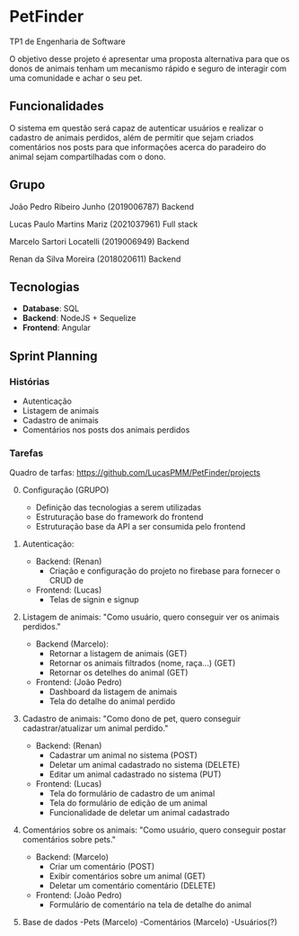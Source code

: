 # PetFinder

TP1 de Engenharia de Software

O objetivo desse projeto é apresentar uma proposta alternativa para que os donos de animais tenham um mecanismo rápido e seguro de interagir com uma comunidade e achar o seu pet.

## Funcionalidades
O sistema em questão será capaz de autenticar usuários e realizar o cadastro de animais perdidos, além de permitir que sejam criados comentários nos posts para que informações acerca do paradeiro do animal sejam compartilhadas com o dono.

## Grupo
João Pedro Ribeiro Junho (2019006787) Backend

Lucas Paulo Martins Mariz (2021037961) Full stack

Marcelo Sartori Locatelli (2019006949) Backend

Renan da Silva Moreira (2018020611) Backend

## Tecnologias
- **Database**: SQL
- **Backend**: NodeJS + Sequelize
- **Frontend**: Angular

## Sprint Planning

### Histórias
- Autenticação
- Listagem de animais
- Cadastro de animais
- Comentários nos posts dos animais perdidos

### Tarefas
Quadro de tarfas: https://github.com/LucasPMM/PetFinder/projects

0. Configuração (GRUPO)
    - Definição das tecnologias a serem utilizadas
    - Estruturação base do framework do frontend
    - Estruturação base da API a ser consumida pelo frontend

1. Autenticação:
    - Backend: (Renan)
        - Criação e configuração do projeto no firebase para fornecer o CRUD de 
    - Frontend: (Lucas)
        - Telas de signin e signup

2. Listagem de animais: "Como usuário, quero conseguir ver os animais perdidos."
    - Backend (Marcelo):
        - Retornar a listagem de animais (GET)
        - Retornar os animais filtrados (nome, raça...) (GET)
        - Retornar os detelhes do animal (GET)
    - Frontend: (João Pedro)
        - Dashboard da listagem de animais
        - Tela do detalhe do animal perdido

3. Cadastro de animais: "Como dono de pet, quero conseguir cadastrar/atualizar um animal perdido."
    - Backend: (Renan)
        - Cadastrar um animal no sistema (POST) 
        - Deletar um animal cadastrado no sistema (DELETE)
        - Editar um animal cadastrado no sistema (PUT)
    - Frontend: (Lucas)
        - Tela do formulário de cadastro de um animal
        - Tela do formulário de edição de um animal
        - Funcionalidade de deletar um animal cadastrado

4. Comentários sobre os animais: "Como usuário, quero conseguir postar comentários sobre pets."
    - Backend: (Marcelo)
        - Criar um comentário (POST)
        - Exibir comentários sobre um animal (GET)
        - Deletar um comentário comentário (DELETE)
    - Frontend: (João Pedro)
        - Formulário de comentário na tela de detalhe do animal

5. Base de dados
    -Pets (Marcelo)
    -Comentários (Marcelo)
    -Usuários(?)
